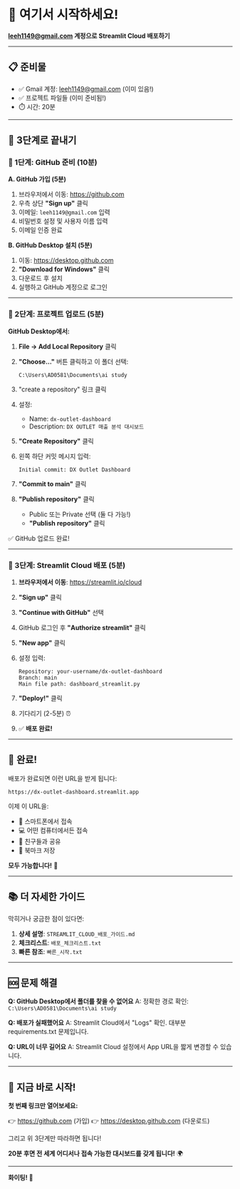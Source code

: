 # 🎯 여기서 시작하세요!

**leeh1149@gmail.com 계정으로 Streamlit Cloud 배포하기**

---

## 📋 준비물

- ✅ Gmail 계정: leeh1149@gmail.com (이미 있음!)
- ✅ 프로젝트 파일들 (이미 준비됨!)
- ⏱️ 시간: 20분

---

## 🚀 3단계로 끝내기

### 📍 1단계: GitHub 준비 (10분)

**A. GitHub 가입 (5분)**
1. 브라우저에서 이동: https://github.com
2. 우측 상단 **"Sign up"** 클릭
3. 이메일: `leeh1149@gmail.com` 입력
4. 비밀번호 설정 및 사용자 이름 입력
5. 이메일 인증 완료

**B. GitHub Desktop 설치 (5분)**
1. 이동: https://desktop.github.com
2. **"Download for Windows"** 클릭
3. 다운로드 후 설치
4. 실행하고 GitHub 계정으로 로그인

---

### 📍 2단계: 프로젝트 업로드 (5분)

**GitHub Desktop에서:**

1. **File → Add Local Repository** 클릭

2. **"Choose..."** 버튼 클릭하고 이 폴더 선택:
   ```
   C:\Users\AD0581\Documents\ai study
   ```

3. "create a repository" 링크 클릭

4. 설정:
   - Name: `dx-outlet-dashboard`
   - Description: `DX OUTLET 매출 분석 대시보드`

5. **"Create Repository"** 클릭

6. 왼쪽 하단 커밋 메시지 입력:
   ```
   Initial commit: DX Outlet Dashboard
   ```

7. **"Commit to main"** 클릭

8. **"Publish repository"** 클릭
   - Public 또는 Private 선택 (둘 다 가능!)
   - **"Publish repository"** 클릭

✅ GitHub 업로드 완료!

---

### 📍 3단계: Streamlit Cloud 배포 (5분)

1. **브라우저에서 이동**: https://streamlit.io/cloud

2. **"Sign up"** 클릭

3. **"Continue with GitHub"** 선택

4. GitHub 로그인 후 **"Authorize streamlit"** 클릭

5. **"New app"** 클릭

6. 설정 입력:
   ```
   Repository: your-username/dx-outlet-dashboard
   Branch: main
   Main file path: dashboard_streamlit.py
   ```

7. **"Deploy!"** 클릭

8. 기다리기 (2-5분) ⏰

9. ✅ **배포 완료!**

---

## 🎉 완료!

배포가 완료되면 이런 URL을 받게 됩니다:

```
https://dx-outlet-dashboard.streamlit.app
```

이제 이 URL을:
- 📱 스마트폰에서 접속
- 💻 어떤 컴퓨터에서든 접속
- 👥 친구들과 공유
- 🔖 북마크 저장

**모두 가능합니다!** 🚀

---

## 📚 더 자세한 가이드

막히거나 궁금한 점이 있다면:

1. **상세 설명**: `STREAMLIT_CLOUD_배포_가이드.md`
2. **체크리스트**: `배포_체크리스트.txt`
3. **빠른 참조**: `빠른_시작.txt`

---

## 🆘 문제 해결

**Q: GitHub Desktop에서 폴더를 찾을 수 없어요**
A: 정확한 경로 확인: `C:\Users\AD0581\Documents\ai study`

**Q: 배포가 실패했어요**
A: Streamlit Cloud에서 "Logs" 확인. 대부분 requirements.txt 문제입니다.

**Q: URL이 너무 길어요**
A: Streamlit Cloud 설정에서 App URL을 짧게 변경할 수 있습니다.

---

## 🎯 지금 바로 시작!

**첫 번째 링크만 열어보세요:**

👉 https://github.com (가입)
👉 https://desktop.github.com (다운로드)

그리고 위 3단계만 따라하면 됩니다!

**20분 후면 전 세계 어디서나 접속 가능한 대시보드를 갖게 됩니다!** 🌍

---

**화이팅! 💪**



